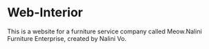 # Web-Interior
This is a website for a furniture service company called Meow.Nalini Furniture Enterprise, created by Nalini Vo. 
